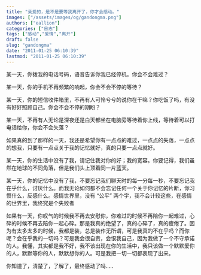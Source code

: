 ```yaml
---
title: "亲爱的，是不是要等我离开了，你才会感动。"
images: ["/assets/images/og/gandongma.png"]
authors: ["eallion"]
categories: ["日志"]
tags: ["感动","爱情","离开"]
draft: false
slug: "gandongma"
date: "2011-01-25 06:10:39"
lastmod: "2011-01-25 06:10:39"
---
```


某一天，你拨我的电话号码，语音告诉你我已经停机。你会不会难过？

某一天，你的手机不再频繁的响起，你会不会不停的等待？

某一天，你的短信收件箱里，不再有人可怜兮兮的说你在干嘛？你吃饭了吗，有没有好好照顾自己。你会不会不停的期盼？

某一天，不再有人无论是深夜还是白天都坐在电脑旁等待着你上线，等待着可以打电话给你，你会不会失落？

如果真的到了那样的一天，我还是希望你有一点点的难过，一点点的失落，一点点的想我，只要有一点点关于我的记忆就好，真的只要一点点就好。

某一天，你的生活中没有了我，请记住我对你的好；我的宽容。你要记得，我们虽然在地球的不同角落，但是我们头上顶着同一片蓝天。

某一天，你的记忆中没有了我，不要忘记我们聊天时的每一分每一秒，不要忘记我在乎什么，讨厌什么。而我无论如何都不会忘记任何一个关于你记忆的片断，你习惯什么，反感什么。感情世界里，没有 “公平” 两个字，我不会计较这些，在感情的世界里，我终究是个失败者

如果有一天，你叹气的时候我不再去安慰你，你难过的时候不再陪你一起难过，心碎的时候不再去陪你一起心碎。那是我真的绝望了，真的心碎了，真的疲倦了。因为有太多太多的时候，我都是装，总是装作无所谓，可是我真的不在乎吗？而你呢？会在乎我的一切吗？可是我会很自责，会恨我自己，因为我做了一个不守承诺的人。我懂，其实都是我不好，我不该出现在你的生活中，我只该做一个默默爱你的人，默默等你的人，默默想你的人。可是我把一切一切都表现了出来。

你知道了，清楚了，了解了，最终感动了吗.....
